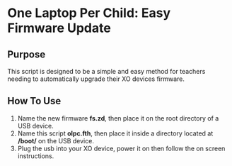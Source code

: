 One Laptop Per Child: Easy Firmware Update
===================

Purpose
-------
This script is designed to be a simple and easy method for teachers needing to automatically upgrade their XO devices firmware.

How To Use
----------
 1. Name the new firmware **fs.zd**, then place it on the root directory of a USB device.
 2. Name this script **olpc.fth**, then place it inside a directory located at **/boot/** on the USB device.
 3. Plug the usb into your XO device, power it on then follow the on screen instructions.

